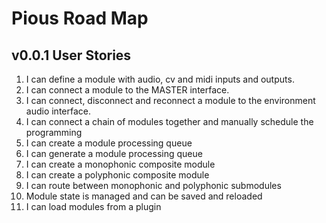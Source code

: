 # Pious Road Map

## v0.0.1 User Stories

1. I can define a module with audio, cv and midi inputs and outputs.
2. I can connect a module to the MASTER interface.
3. I can connect, disconnect and reconnect a module to the environment audio interface.
4. I can connect a chain of modules together and manually schedule the programming
5. I can create a module processing queue
6. I can generate a module processing queue
7. I can create a monophonic composite module
8. I can create a polyphonic composite module
9. I can route between monophonic and polyphonic submodules
10. Module state is managed and can be saved and reloaded
0. I can load modules from a plugin